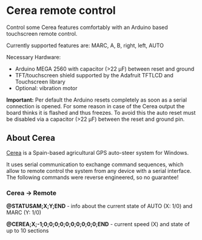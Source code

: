 # Cerea remote control

Control some Cerea features comfortably with an Arduino based touchscreen remote control.

Currently supported features are: MARC, A, B, right, left, AUTO

Necessary Hardware:

- Arduino MEGA 2560 with capacitor (>22 µF) between reset and ground
- TFT/touchscreen shield supported by the Adafruit TFTLCD and Touchscreen library
- Optional: vibration motor

**Important:** Per default the Arduino resets completely as soon as a serial connection is opened. For some reason in case of the Cerea output the board thinks it is flashed and thus freezes. To avoid this the auto reset must be disabled via a capacitor (>22 µF) between the reset and ground pin.

## About Cerea

[Cerea](https://www.cereagps.com/) is a Spain-based agricultural GPS auto-steer system for Windows.

It uses serial communication to exchange command sequences, which allow to remote control the system from any device with a serial interface. The following commands were reverse engineered, so no guarantee!

### Cerea -> Remote

**@STATUSAM;X;Y;END** - info about the current state of AUTO (X: 1/0) and MARC (Y: 1/0)

**@CEREA;X;-1;0;0;0;0;0;0;0;0;0;0;END** - current speed (X) and state of up to 10 sections
